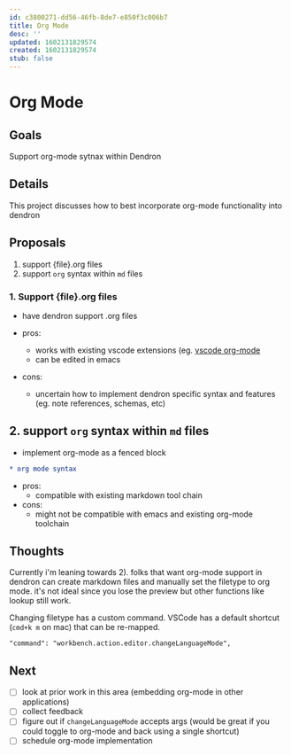 ```yaml
---
id: c3800271-dd56-46fb-8de7-e850f3c006b7
title: Org Mode
desc: ''
updated: 1602131829574
created: 1602131829574
stub: false
---
```


# Org Mode

## Goals

Support org-mode sytnax within Dendron

## Details

This project discusses how to best incorporate org-mode functionality into dendron

## Proposals

1. support {file}.org files
2. support `org` syntax within `md` files


### 1. Support {file}.org files
- have dendron support .org files

- pros:
    - works with existing vscode extensions (eg. [vscode org-mode](https://marketplace.visualstudio.com/items?itemName=tootone.org-mode)
    - can be edited in emacs
- cons:
    - uncertain how to implement dendron specific syntax and features (eg. note references, schemas, etc)


## 2. support `org` syntax within `md` files
- implement org-mode as a fenced block

```org
* org mode syntax
```

- pros:
    - compatible with existing markdown tool chain
- cons:
    - might not be compatible with emacs and existing org-mode toolchain

## Thoughts

Currently i'm leaning towards 2). folks that want org-mode support in dendron can create markdown files and manually set the filetype to org mode. it's not ideal since you lose the preview but other functions like lookup still work. 

Changing filetype has a custom command. VSCode has a default shortcut (`cmd+k m` on mac) that can be re-mapped. 
```
"command": "workbench.action.editor.changeLanguageMode",
```

## Next
- [ ] look at prior work in this area (embedding org-mode in other applications)
- [ ] collect feedback
- [ ] figure out if `changeLanguageMode` accepts args (would be great if you could toggle to org-mode and back using a single shortcut)
- [ ] schedule org-mode implementation